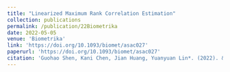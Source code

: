 ```yaml
---
title: "Linearized Maximum Rank Correlation Estimation"
collection: publications
permalink: /publication/22Biometrika
date: 2022-05-05
venue: 'Biometrika'
link: 'https://doi.org/10.1093/biomet/asac027'
paperurl: 'https://doi.org/10.1093/biomet/asac027'
citation: 'Guohao Shen, Kani Chen, Jian Huang, Yuanyuan Lin*. (2022). &quot;Linearized Maximum Rank Correlation Estimation.&quot; <i>Biometrika</i>'
---
```

